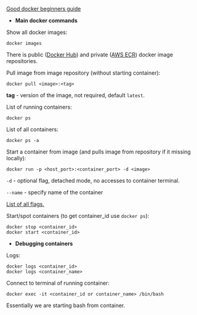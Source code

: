 [Good docker beginners guide](https://www.youtube.com/watch?v=3c-iBn73dDE)

- **Main docker commands**

Show all docker images:
```shell
docker images
```
There is public ([Docker Hub](https://hub.docker.com/)) and private ([AWS ECR](https://aws.amazon.com/ecr/)) docker image repositories.

Pull image from image repository (without starting container):
```shell
docker pull <image>:<tag>
```
**tag** - version of the image, not required, default `latest`.

List of running containers:
```shell
docker ps
```
List of all containers:
```shell
docker ps -a
```
Start a container from image (and pulls image from repository if it missing locally):
```shell
docker run -p <host_port>:<container_port> -d <image>
```
`-d` - optional flag, detached mode, no accesses to container terminal.

`--name` - specify name of the container

[List of all flags.](https://docs.docker.com/engine/reference/commandline/run/)

Start/spot containers (to get container_id use `docker ps`):
```shell
docker stop <container_id>
docker start <container_id>
```
- **Debugging containers**

Logs:
```shell
docker logs <container_id>
docker logs <container_name>
```
Connect to terminal of running container:
```shell
docker exec -it <container_id or container_name> /bin/bash
```
Essentially we are starting bash from container.